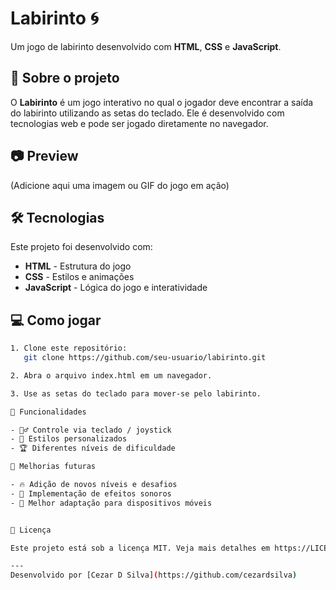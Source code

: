 # Labirinto 🌀

Um jogo de labirinto desenvolvido com **HTML**, **CSS** e **JavaScript**.

## 🚀 Sobre o projeto

O **Labirinto** é um jogo interativo no qual o jogador deve encontrar a saída do labirinto utilizando as setas do teclado. Ele é desenvolvido com tecnologias web e pode ser jogado diretamente no navegador.

## 📷 Preview

(Adicione aqui uma imagem ou GIF do jogo em ação)

## 🛠 Tecnologias

Este projeto foi desenvolvido com:

- **HTML** - Estrutura do jogo
- **CSS** - Estilos e animações
- **JavaScript** - Lógica do jogo e interatividade

## 💻 Como jogar

```sh
1. Clone este repositório:
   git clone https://github.com/seu-usuario/labirinto.git

2. Abra o arquivo index.html em um navegador.

3. Use as setas do teclado para mover-se pelo labirinto.

📌 Funcionalidades

- 🚶‍♂️ Controle via teclado / joystick
- 🎨 Estilos personalizados
- 🏆 Diferentes níveis de dificuldade

📌 Melhorias futuras

- 🔥 Adição de novos níveis e desafios
- 🎵 Implementação de efeitos sonoros
- 📱 Melhor adaptação para dispositivos móveis


📝 Licença

Este projeto está sob a licença MIT. Veja mais detalhes em https://LICENSE

---
Desenvolvido por [Cezar D Silva](https://github.com/cezardsilva)
